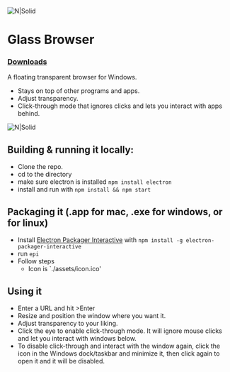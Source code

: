 ![N|Solid](https://github.com/mitchas/glass-browser/raw/master/assets/icon64.png)
# **Glass Browser**
### [Downloads](https://github.com/mitchas/glass-browser/tree/master/releases)

A floating transparent browser for Windows.
  - Stays on top of other programs and apps.
  - Adjust transparency.
  - Click-through mode that ignores clicks and lets you interact with apps behind.

![N|Solid](https://github.com/mitchas/glass-browser/raw/master/assets/screenshot.png)


## Building & running it locally:
- Clone the repo.
- cd to the directory
- make sure electron is installed `npm install electron`
- install and run with `npm install && npm start`

## Packaging it (.app for mac, .exe for windows, or for linux)
- Install [Electron Packager Interactive](https://github.com/Urucas/electron-packager-interactive) with `npm install -g electron-packager-interactive`
- run `epi`
- Follow steps
  - Icon is `./assets/icon.ico'

## Using it
- Enter a URL and hit >Enter
- Resize and position the window where you want it.
- Adjust transparency to your liking.
- Click the eye to enable click-through mode. It will ignore mouse clicks and let you interact with windows below.
- To disable click-through and interact with the window again, click the icon in the Windows dock/taskbar and minimize it, then click again to open it and it will be disabled.
